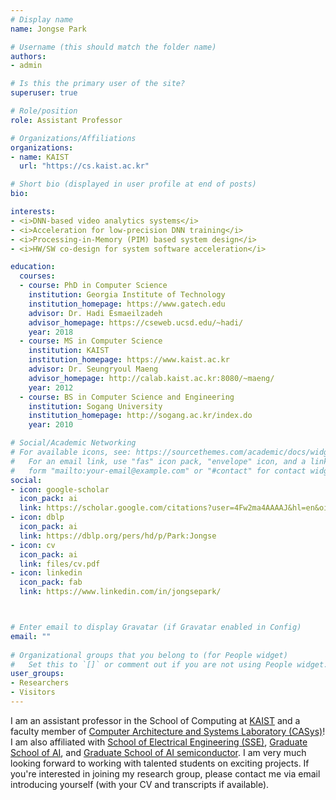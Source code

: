 ```yaml
---
# Display name
name: Jongse Park 

# Username (this should match the folder name)
authors:
- admin

# Is this the primary user of the site?
superuser: true

# Role/position
role: Assistant Professor 

# Organizations/Affiliations
organizations:
- name: KAIST  
  url: "https://cs.kaist.ac.kr"

# Short bio (displayed in user profile at end of posts)
bio:  

interests:
- <i>DNN-based video analytics systems</i>
- <i>Acceleration for low-precision DNN training</i>
- <i>Processing-in-Memory (PIM) based system design</i>
- <i>HW/SW co-design for system software acceleration</i>

education:
  courses:
  - course: PhD in Computer Science 
    institution: Georgia Institute of Technology 
    institution_homepage: https://www.gatech.edu
    advisor: Dr. Hadi Esmaeilzadeh
    advisor_homepage: https://cseweb.ucsd.edu/~hadi/ 
    year: 2018
  - course: MS in Computer Science 
    institution: KAIST 
    institution_homepage: https://www.kaist.ac.kr
    advisor: Dr. Seungryoul Maeng
    advisor_homepage: http://calab.kaist.ac.kr:8080/~maeng/
    year: 2012
  - course: BS in Computer Science and Engineering 
    institution: Sogang University
    institution_homepage: http://sogang.ac.kr/index.do
    year: 2010

# Social/Academic Networking
# For available icons, see: https://sourcethemes.com/academic/docs/widgets/#icons
#   For an email link, use "fas" icon pack, "envelope" icon, and a link in the
#   form "mailto:your-email@example.com" or "#contact" for contact widget.
social:
- icon: google-scholar
  icon_pack: ai
  link: https://scholar.google.com/citations?user=4Fw2ma4AAAAJ&hl=en&oi=ao 
- icon: dblp
  icon_pack: ai
  link: https://dblp.org/pers/hd/p/Park:Jongse 
- icon: cv
  icon_pack: ai
  link: files/cv.pdf
- icon: linkedin
  icon_pack: fab
  link: https://www.linkedin.com/in/jongsepark/ 



# Enter email to display Gravatar (if Gravatar enabled in Config)
email: ""
  
# Organizational groups that you belong to (for People widget)
#   Set this to `[]` or comment out if you are not using People widget.  
user_groups:
- Researchers
- Visitors
---
```


I am an assistant professor in the School of Computing at <a href="https://www.kaist.ac.kr/">KAIST</a> and a faculty member of <a href="http://casys.kaist.ac.kr/">Computer Architecture and Systems Laboratory (CASys)</a>! I am also affiliated with <a href="https://sse.kaist.ac.kr/">School of Electrical Engineering (SSE)</a>, <a href="https://gsai.kaist.ac.kr/?lang=ko">Graduate School of AI</a>, and <a href="https://aisemi.kaist.ac.kr/">Graduate School of AI semiconductor</a>. 
I am very much looking forward to working with talented students on exciting projects. 
If you're interested in joining my research group, please contact me via email introducing yourself (with your CV and transcripts if available).<br><br>
<!-- <a href="files/statements/research.pdf">Research Statement</a><br> -->
<!-- <a href="files/statements/teaching.pdf">Teaching Statement</a> -->

